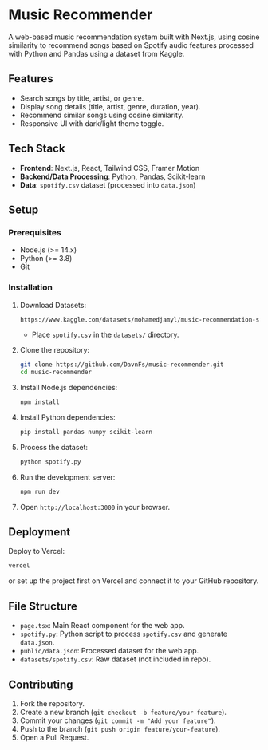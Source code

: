 # Music Recommender

A web-based music recommendation system built with Next.js, using cosine similarity to recommend songs based on Spotify audio features processed with Python and Pandas using a dataset from Kaggle.

## Features
- Search songs by title, artist, or genre.
- Display song details (title, artist, genre, duration, year).
- Recommend similar songs using cosine similarity.
- Responsive UI with dark/light theme toggle.

## Tech Stack
- **Frontend**: Next.js, React, Tailwind CSS, Framer Motion
- **Backend/Data Processing**: Python, Pandas, Scikit-learn
- **Data**: `spotify.csv` dataset (processed into `data.json`)

## Setup

### Prerequisites
- Node.js (>= 14.x)
- Python (>= 3.8)
- Git

### Installation
1. Download Datasets:
   ```bash
   https://www.kaggle.com/datasets/mohamedjamyl/music-recommendation-system-datasets
   ```
   - Place `spotify.csv` in the `datasets/` directory.

2. Clone the repository:
   ```bash
   git clone https://github.com/DavnFs/music-recommender.git
   cd music-recommender
   ```

3. Install Node.js dependencies:
   ```bash
   npm install
   ```

4. Install Python dependencies:
   ```bash
   pip install pandas numpy scikit-learn
   ```

5. Process the dataset:
   ```bash
   python spotify.py
   ```

6. Run the development server:
   ```bash
   npm run dev
   ```

7. Open `http://localhost:3000` in your browser.

## Deployment
Deploy to Vercel:
```bash
vercel
```
or set up the project first on Vercel and connect it to your GitHub repository.

## File Structure
- `page.tsx`: Main React component for the web app.
- `spotify.py`: Python script to process `spotify.csv` and generate `data.json`.
- `public/data.json`: Processed dataset for the web app.
- `datasets/spotify.csv`: Raw dataset (not included in repo).

## Contributing
1. Fork the repository.
2. Create a new branch (`git checkout -b feature/your-feature`).
3. Commit your changes (`git commit -m "Add your feature"`).
4. Push to the branch (`git push origin feature/your-feature`).
5. Open a Pull Request.